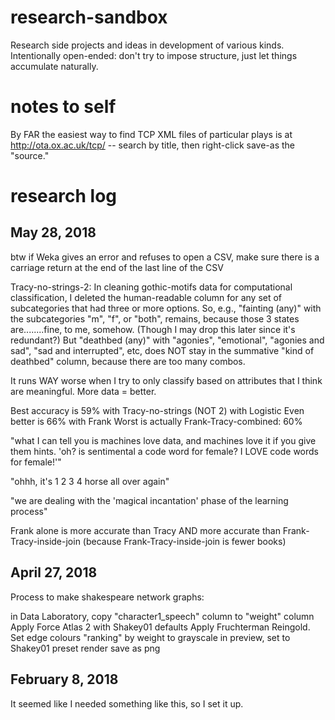 # research-sandbox

Research side projects and ideas in development of various kinds. Intentionally open-ended: don't try to impose structure, just let things accumulate naturally.

# notes to self

By FAR the easiest way to find TCP XML files of particular plays is at http://ota.ox.ac.uk/tcp/ -- search by title, then right-click save-as the "source."

# research log

## May 28, 2018

btw if Weka gives an error and refuses to open a CSV, make sure there is a carriage return at the end of the last line of the CSV

Tracy-no-strings-2: In cleaning gothic-motifs data for computational classification, I deleted the human-readable column for any set of subcategories that had three or more options. So, e.g., "fainting (any)" with the subcategories "m", "f", or "both", remains, because those 3 states are........fine, to me, somehow. (Though I may drop this later since it's redundant?) But "deathbed (any)" with "agonies", "emotional", "agonies and sad", "sad and interrupted", etc, does NOT stay in the summative "kind of deathbed" column, because there are too many combos.

It runs WAY worse when I try to only classify based on attributes that I think are meaningful. More data = better.

Best accuracy is 59% with Tracy-no-strings (NOT 2) with Logistic
Even better is 66% with Frank
Worst is actually Frank-Tracy-combined: 60%

"what I can tell you is machines love data, and machines love it if you give them hints. 'oh? is sentimental a code word for female? I LOVE code words for female!'"

"ohhh, it's 1 2 3 4 horse all over again"

"we are dealing with the 'magical incantation' phase of the learning process"

Frank alone is more accurate than Tracy AND more accurate than Frank-Tracy-inside-join (because Frank-Tracy-inside-join is fewer books)

## April 27, 2018

Process to make shakespeare network graphs:

in Data Laboratory, copy "character1_speech" column to "weight" column
Apply Force Atlas 2 with Shakey01 defaults
Apply Fruchterman Reingold.
Set edge colours "ranking" by weight to grayscale
in preview, set to Shakey01 preset
render
save as png

## February 8, 2018

It seemed like I needed something like this, so I set it up.